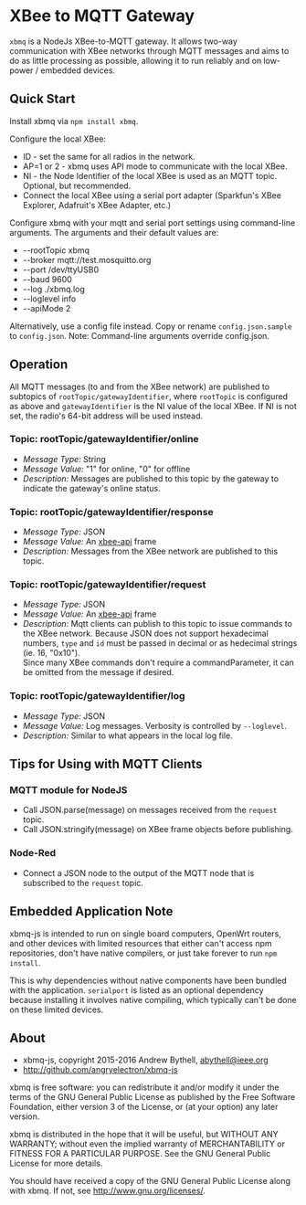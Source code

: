 XBee to MQTT Gateway
====================
`xbmq` is a NodeJs XBee-to-MQTT gateway.  It allows two-way communication with
XBee networks through MQTT messages and aims to do as little processing as
possible, allowing it to run reliably and on low-power / embedded devices.

Quick Start
------------
Install xbmq via `npm install xbmq`. 

Configure the local XBee:

* ID - set the same for all radios in the network.
* AP=1 or 2 - xbmq uses API mode to communicate with the local XBee.
* NI - the Node Identifier of the local XBee is used as an MQTT topic.  Optional,
but recommended.
* Connect the local XBee using a serial port adapter (Sparkfun's XBee Explorer,
Adafruit's XBee Adapter, etc.)

Configure xbmq with your mqtt and serial port settings using command-line
arguments.  The arguments and their default values are:

* --rootTopic xbmq
* --broker mqtt://test.mosquitto.org
* --port /dev/ttyUSB0
* --baud 9600
* --log ./xbmq.log
* --loglevel info
* --apiMode 2

Alternatively, use a config file instead.  Copy or rename `config.json.sample` to 
`config.json`.  Note: Command-line arguments override config.json.


Operation
---------
All MQTT messages (to and from the XBee network) are published to subtopics of
`rootTopic/gatewayIdentifier`, where `rootTopic` is configured as above
and `gatewayIdentifier` is the NI value of the local XBee.  If NI is not set, the
radio's 64-bit address will be used instead.

### Topic: rootTopic/gatewayIdentifier/online
* _Message Type:_ String
* _Message Value:_ "1" for online, "0" for offline
* _Description:_ Messages are published to this topic by the gateway to 
  indicate the gateway's online status.  

### Topic: rootTopic/gatewayIdentifier/response
* _Message Type:_ JSON
* _Message Value:_ An [xbee-api](https://www.npmjs.com/package/xbee-api) frame
* _Description:_ Messages from the XBee network are published to this topic. 

### Topic: rootTopic/gatewayIdentifier/request
* _Message Type:_ JSON
* _Message Value:_ An [xbee-api](https://www.npmjs.com/package/xbee-api) frame
* _Description:_ Mqtt clients can publish to this topic to issue commands to the 
  XBee network.  Because JSON does not support hexadecimal numbers, `type` and 
  `id` must be passed in decimal or as hedecimal strings (ie. 16, "0x10").  
  Since many XBee commands don't require a commandParameter, it can be 
  omitted from the message if desired.

### Topic: rootTopic/gatewayIdentifier/log
* _Message Type:_ JSON
* _Message Value:_ Log messages.  Verbosity is controlled by `--loglevel`.
* _Description:_ Similar to what appears in the local log file.

Tips for Using with MQTT Clients
--------------------------------
### MQTT module for NodeJS 
* Call JSON.parse(message) on messages received from the `request` topic.
* Call JSON.stringify(message) on XBee frame objects before publishing.

### Node-Red
* Connect a JSON node to the output of the MQTT node that is subscribed to the
`request` topic.

Embedded Application Note
-------------------------
xbmq-js is intended to run on single board computers, OpenWrt routers,
and other devices with limited resources that either can't access npm repositories,
don't have native compilers, or just take forever to run `npm install`.

This is why dependencies without native components have been bundled with the 
application.  `serialport` is listed as an optional dependency because 
installing it involves native compiling, which typically can't be done on these
limited devices.

About
-----
* xbmq-js, copyright 2015-2016 Andrew Bythell, [abythell@ieee.org](mailto:abythell@ieee.org)
* http://github.com/angryelectron/xbmq-js

xbmq is free software: you can redistribute it and/or modify it under the terms
of the GNU General Public License as published by the Free Software Foundation,
either version 3 of the License, or (at your option) any later version.

xbmq is distributed in the hope that it will be useful, but WITHOUT ANY
WARRANTY; without even the implied warranty of MERCHANTABILITY or FITNESS FOR A
PARTICULAR PURPOSE. See the GNU General Public License for more details.

You should have received a copy of the GNU General Public License along with
xbmq. If not, see http://www.gnu.org/licenses/.
